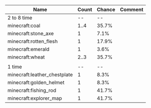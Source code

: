 | Name                         | Count | Chance | Comment |
| ---------------------------- | ----- | ------ | ------- |
| 2 to 8 time                  |    -- |     -- |         |
| minecraft:coal               |  1..4 |  35.7% |         |
| minecraft:stone_axe          |     1 |   7.1% |         |
| minecraft:rotten_flesh       |     1 |  17.9% |         |
| minecraft:emerald            |     1 |   3.6% |         |
| minecraft:wheat              |  2..3 |  35.7% |         |
|                              |       |        |         |
| 1 time                       |    -- |     -- |         |
| minecraft:leather_chestplate |     1 |   8.3% |         |
| minecraft:golden_helmet      |     1 |   8.3% |         |
| minecraft:fishing_rod        |     1 |  41.7% |         |
| minecraft:explorer_map       |     1 |  41.7% |         |